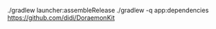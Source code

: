 ./gradlew launcher:assembleRelease
./gradlew -q app:dependencies
https://github.com/didi/DoraemonKit